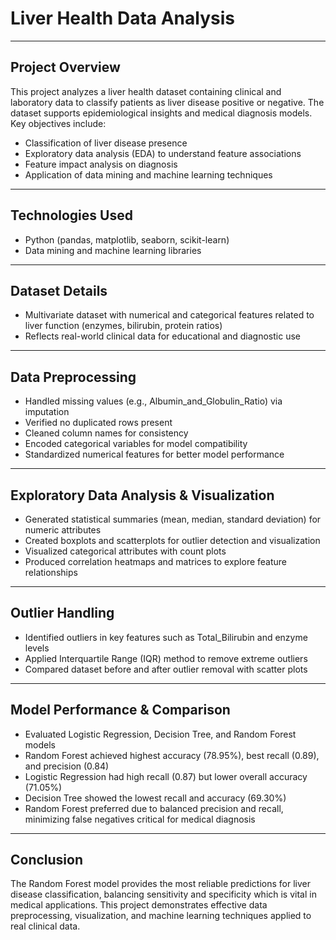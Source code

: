 # Liver Health Data Analysis  

---

## Project Overview  

This project analyzes a liver health dataset containing clinical and laboratory data to classify patients as liver disease positive or negative. The dataset supports epidemiological insights and medical diagnosis models. Key objectives include:

- Classification of liver disease presence  
- Exploratory data analysis (EDA) to understand feature associations  
- Feature impact analysis on diagnosis  
- Application of data mining and machine learning techniques  

---

## Technologies Used  

- Python (pandas, matplotlib, seaborn, scikit-learn)  
- Data mining and machine learning libraries

---

## Dataset Details  

- Multivariate dataset with numerical and categorical features related to liver function (enzymes, bilirubin, protein ratios)  
- Reflects real-world clinical data for educational and diagnostic use  

---

## Data Preprocessing  

- Handled missing values (e.g., Albumin_and_Globulin_Ratio) via imputation  
- Verified no duplicated rows present  
- Cleaned column names for consistency  
- Encoded categorical variables for model compatibility  
- Standardized numerical features for better model performance  

---

## Exploratory Data Analysis & Visualization  

- Generated statistical summaries (mean, median, standard deviation) for numeric attributes  
- Created boxplots and scatterplots for outlier detection and visualization  
- Visualized categorical attributes with count plots  
- Produced correlation heatmaps and matrices to explore feature relationships  

---

## Outlier Handling  

- Identified outliers in key features such as Total_Bilirubin and enzyme levels  
- Applied Interquartile Range (IQR) method to remove extreme outliers  
- Compared dataset before and after outlier removal with scatter plots  

---

## Model Performance & Comparison  

- Evaluated Logistic Regression, Decision Tree, and Random Forest models  
- Random Forest achieved highest accuracy (78.95%), best recall (0.89), and precision (0.84)  
- Logistic Regression had high recall (0.87) but lower overall accuracy (71.05%)  
- Decision Tree showed the lowest recall and accuracy (69.30%)  
- Random Forest preferred due to balanced precision and recall, minimizing false negatives critical for medical diagnosis  

---

## Conclusion  

The Random Forest model provides the most reliable predictions for liver disease classification, balancing sensitivity and specificity which is vital in medical applications. This project demonstrates effective data preprocessing, visualization, and machine learning techniques applied to real clinical data.






